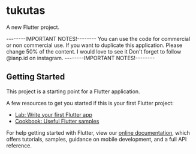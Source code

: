 # tukutas

A new Flutter project.

--------IMPORTANT NOTES!--------
You can use the code for commercial or non commercial use.
If you want to duplicate this application. Please change 50% of the content. I would love to see it
Don't forget to follow @ianp.id on instagram.
--------IMPORTANT NOTES!--------



## Getting Started

This project is a starting point for a Flutter application.

A few resources to get you started if this is your first Flutter project:

- [Lab: Write your first Flutter app](https://flutter.dev/docs/get-started/codelab)
- [Cookbook: Useful Flutter samples](https://flutter.dev/docs/cookbook)

For help getting started with Flutter, view our
[online documentation](https://flutter.dev/docs), which offers tutorials,
samples, guidance on mobile development, and a full API reference.

